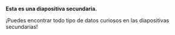 **Esta es una diapositiva secundaria.**

¡Puedes encontrar todo tipo de datos curiosos en las diapositivas secundarias!
